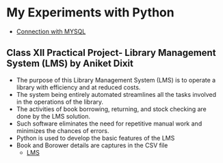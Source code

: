 # My Experiments with Python

- [Connection with MYSQL](https://github.com/aniketrepo/python-feature-set/blob/main/com/inbravo/db/mysql/MySQLTest.py)

## Class XII Practical Project- Library Management System (LMS) by Aniket Dixit 
- The purpose of this Library Management System (LMS) is to operate a library with efficiency and at reduced costs. 
- The system being entirely automated streamlines all the tasks involved in the operations of the library. 
- The activities of book borrowing, returning, and stock checking are done by the LMS solution. 
- Such software eliminates the need for repetitive manual work and minimizes the chances of errors.
- Python is used to develop the basic features of the LMS
- Book and Borower details are captures in the CSV file
    * [LMS](https://github.com/aniketrepo/python-feature-set/tree/main/com/inbravo/lms)
